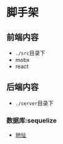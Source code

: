 # 脚手架

## 前端内容

- `./src`目录下
- mobx
- react

## 后端内容

- `./server`目录下

### 数据库:sequelize

- [地址](https://sequelize.org/master/manual/getting-started.html)
